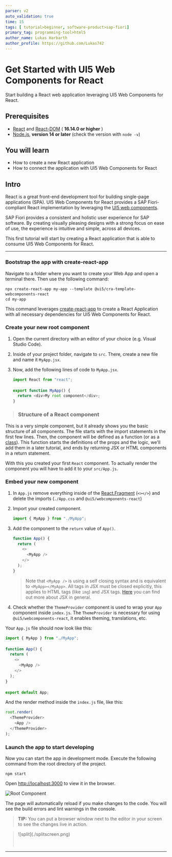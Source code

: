 ```yaml
---
parser: v2
auto_validation: true
time: 15
tags: [ tutorial>beginner, software-product>sap-fiori]
primary_tag: programming-tool>html5
author_name: Lukas Harbarth
author_profile: https://github.com/Lukas742
---
```



# Get Started with UI5 Web Components for React
<!-- description --> Start building a React web application leveraging UI5 Web Components for React.

## Prerequisites
- [React](https://www.npmjs.com/package/react) and [React-DOM](https://www.npmjs.com/package/react-dom) ( **16.14.0 or higher** )
- [Node.js](https://nodejs.org/), **version 14 or later** (check the version with `node -v`)


## You will learn
-  How to create a new React application
-  How to connect the application with UI5 Web Components for React


## Intro
React is a great front-end development tool for building single-page applications (SPA). UI5 Web Components for React provides a SAP Fiori-compliant React implementation by leveraging the [UI5 web components](https://github.com/SAP/ui5-webcomponents).

SAP Fiori provides a consistent and holistic user experience for SAP software. By creating visually pleasing designs with a strong focus on ease of use, the experience is intuitive and simple, across all devices.

This first tutorial will start by creating a React application that is able to consume UI5 Web Components for React.

---

### Bootstrap the app with create-react-app


Navigate to a folder where you want to create your Web App and open a terminal there. Then use the following command:

```Shell
npx create-react-app my-app --template @ui5/cra-template-webcomponents-react
cd my-app
```

 This command leverages [create-react-app](https://facebook.github.io/create-react-app/) to create a React Application with all necessary dependencies for UI5 Web Components for React.


### Create your new root component


1. Open the current directory with an editor of your choice (e.g. Visual Studio Code).

2. Inside of your project folder, navigate to `src`. There, create a new file and name it `MyApp.jsx`.

3. Now, add the following lines of code to `MyApp.jsx`.

    ```JavaScript  / JSX
    import React from "react";

    export function MyApp() {
      return <div>My root component</div>;
    }
    ```

> ### Structure of a React component
This is a very simple component, but it already shows you the basic structure of all components. The file starts with the import statements in the first few lines. Then, the component will be defined as a function (or as a [class](https://reactjs.org/docs/react-component.html)). This function starts the definitions of the props and the logic, we'll add them in a later tutorial, and ends by returning JSX or HTML components in a return statement.

With this you created your first `React` component. To actually render the component you will have to add it to your `src/App.js`.

### Embed your new component


1. In `App.js` remove everything inside of the [React.Fragment](https://beta.reactjs.org/apis/react/Fragment) (`<></>`) and delete the imports (`./App.css` and `@ui5/webcomponents-react`)

2. Import your created component.

    ```JavaScript  / JSX
    import { MyApp } from "./MyApp";
    ```
3. Add the component to the `return` value of `App()`.

    ```JavaScript  / JSX
    function App() {
      return (
        <>
          <MyApp />
        </>
      );
    }
    ```

    > Note that `<MyApp />` is using a self closing syntax and is equivalent to `<MyApp></MyApp>`. All tags in JSX must be closed explicitly, this applies to HTML tags (like `img`) and JSX tags. [Here](https://beta.reactjs.org/learn/writing-markup-with-jsx) you can find out more about JSX in general.

4. Check whether the `ThemeProvider` component is used to wrap your `App` component inside `index.js`. The `ThemeProvider` is necessary for using `@ui5/webcomponents-react`, it enables theming, translations, etc.

Your `App.js` file should now look like this:

```JavaScript  / JSX
import { MyApp } from "./MyApp";

function App() {
  return (
    <>
      <MyApp />
    </>
  );
}

export default App;
```

And the render method inside the `index.js` file, like this:

```JavaScript  / JSX
root.render(
  <ThemeProvider>
    <App />
  </ThemeProvider>
);
```


### Launch the app to start developing
Now you can start the app in development mode. Execute the following command from the root directory of the project.

```Shell
npm start
```

Open <http://localhost:3000> to view it in the browser.

![Root Component](01_rootComponent.png)

The page will automatically reload if you make changes to the code. You will see the build errors and lint warnings in the console.

> **TIP:** You can put a browser window next to the editor in your screen to see the changes live in action.

><!-- border -->![split](./splitscreen.png)
>
>&nbsp;



---

